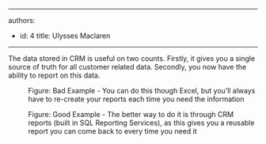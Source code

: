 

---
authors:
  - id: 4
    title: Ulysses Maclaren
---




<span class='intro'> <p>The data stored in CRM is useful on two counts. Firstly, it gives you a single source of truth for all customer related data. Secondly, you now have the ability to report on this data.</p> </span>

<dl class="badImage"><dt>
      <img src="/Communication/RulesToBetterCRMForUsers/PublishingImages/report-crm-bad.jpg" alt="" />
   </dt><dd>Figure&#58; Bad Example - You can do this though Excel, but you’ll always have to re-create your reports each time you need the information</dd></dl>
<dl class="goodImage">
   <dt>
      <img src="/Communication/RulesToBetterCRMForUsers/PublishingImages/report-crm-good.jpg" alt="" />
   </dt><dd>Figure&#58; Good Example - The better way to do it is through CRM reports (built in SQL Reporting Services), as this gives you a reusable report you can come back to every time you need it​</dd></dl>


